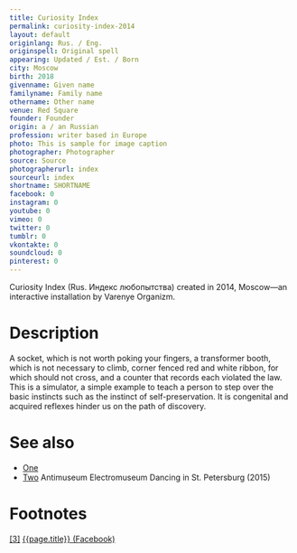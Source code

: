 ```yaml
---
title: Curiosity Index
permalink: curiosity-index-2014
layout: default
originlang: Rus. / Eng.
originspell: Original spell
appearing: Updated / Est. / Born
city: Moscow
birth: 2018
givenname: Given name
familyname: Family name
othername: Other name
venue: Red Square
founder: Founder
origin: a / an Russian
profession: writer based in Europe
photo: This is sample for image caption
photographer: Photographer
source: Source
photographerurl: index
sourceurl: index
shortname: SHORTNAME
facebook: 0
instagram: 0
youtube: 0
vimeo: 0
twitter: 0
tumblr: 0
vkontakte: 0
soundcloud: 0
pinterest: 0
---
```


Curiosity Index (Rus. Индекс любопытства) created in 2014, Moscow—an interactive installation by Varenye Organizm.

# Description

A socket, which is not worth poking your fingers, a transformer booth, which is not necessary to climb, corner fenced red and white ribbon, for which should not cross, and a counter that records each violated the law. This is a simulator, a simple example to teach a person to step over the basic instincts such as the instinct of self-preservation. It is congenital and acquired reflexes hinder us on the path of discovery.

# See also

+ [One](index)
+ [Two](index)
Antimuseum
Electromuseum
Dancing in St. Petersburg (2015)

# Footnotes

[[3]](#a3) <span id="f3"></span> [{{page.title}} (Facebook)](index)
